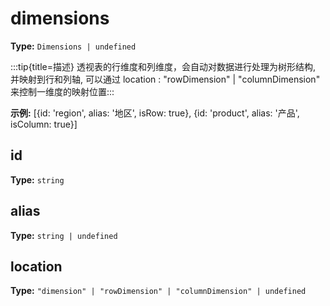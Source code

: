 # dimensions

**Type:** `Dimensions | undefined`

:::tip{title=描述}
透视表的行维度和列维度，会自动对数据进行处理为树形结构, 并映射到行和列轴, 可以通过 location : "rowDimension" | "columnDimension" 来控制一维度的映射位置:::


 

**示例:**
[{id: 'region', alias: '地区', isRow: true}, {id: 'product', alias: '产品', isColumn: true}]


 


## id

**Type:** `string`

## alias

**Type:** `string | undefined`

## location

**Type:** `"dimension" | "rowDimension" | "columnDimension" | undefined`

